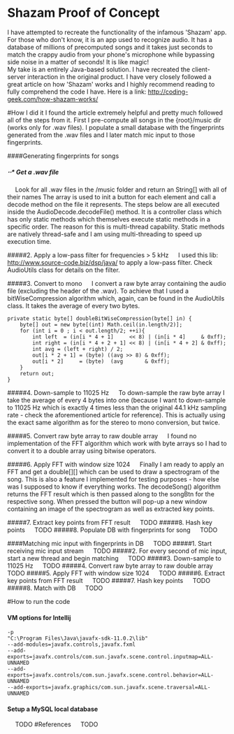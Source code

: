 # Shazam Proof of Concept
I have attempted to recreate the functionality of the infamous 'Shazam' app. For those who don't know,
it is an app used to recognize audio. It has a database of millions of precomputed songs and it takes just seconds
to match the crappy audio from your phone's microphone while bypassing side noise in a matter of seconds! It is
like magic!
<br>
My take is an entirely Java-based solution. I have recreated the client-server interaction in the original product.
I have very closely followed a great article on how 'Shazam' works and I highly recommend reading to fully
comprehend the code I have. Here is a link: http://coding-geek.com/how-shazam-works/

#How I did it
I found the article extremely helpful and pretty much followed all of the steps from it. First I pre-compute all songs in
the {root}/music dir (works only for .wav files). I populate a small database with the fingerprints generated from the .wav files
and I later match mic input to those fingerprints.

####Generating fingerprints for songs

##### ⋅⋅* Get a .wav file
&emsp; Look for all .wav files in the /music folder and return an String[] with all of their names
The array is used to init a button for each element and call a decode method on the file it represents. The 
steps below are all executed inside the AudioDecode.decodeFile() method. It is a controller class which
has only static methods which themselves execute static methods in a specific order. The reason for this is
multi-thread capability. Static methods are natively thread-safe and I am using multi-threading to speed up execution time.

#####2. Apply a low-pass filter for frequencies > 5 kHz
&emsp; I used this lib: http://www.source-code.biz/dsp/java/ to apply a low-pass filter. Check 
AudioUtils class for details on the filter.

#####3. Convert to mono
&emsp; I convert a raw byte array containing the audio file (excluding the header of the .wav). To achieve that I used
a bitWiseCompression algorithm which, again, can be found in the AudioUtils class. It takes the average of every two bytes.
```$xslt
private static byte[] doubleBitWiseCompression(byte[] in) {
    byte[] out = new byte[(int) Math.ceil(in.length/2)];
    for (int i = 0 ; i < out.length/2; ++i){
        int left  = (in[i * 4 + 1]     << 8) | (in[i * 4]     & 0xff);
        int right = (in[i * 4 + 2 + 1] << 8) | (in[i * 4 + 2] & 0xff);
        int avg = (left + right) / 2;
        out[i * 2 + 1] = (byte) ((avg >> 8) & 0xff);
        out[i * 2]     = (byte)  (avg       & 0xff);
    }
    return out;
}
```

#####4. Down-sample to 11025 Hz
&emsp; To down-sample the raw byte array I take the average of every 4 bytes into one (because I want to down-sample to 11025 Hz which is exactly 4 times
less than the original 44.1 kHz sampling rate - check the aforementioned article for reference). This is actually
using the exact same algorithm as for the stereo to mono conversion, but twice.  

#####5. Convert raw byte array to raw double array
&emsp; I found no implementation of the FFT algorithm which work with byte arrays so I had to convert it to a double array using bitwise operators.

#####6. Apply FFT with window size 1024
&emsp; Finally I am ready to apply an FFT and get a double[][] which can be used to draw a spectrogram of the song.
This is also a feature I implemented for testing purposes - how else was I supposed to know if everything works.
The decodeSong() algorithm returns the FFT result which is then passed along to the songBtn for the respective song.
When pressed the button will pop-up a new window containing an image of the spectrogram as well as extracted key points.

#####7. Extract key points from FFT result
&emsp; TODO
#####8. Hash key points
&emsp; TODO
#####8. Populate DB with fingerprints for song
&emsp; TODO

####Matching mic input with fingerprints in DB
&emsp; TODO
#####1. Start receiving mic input stream
&emsp; TODO
#####2. For every second of mic input, start a new thread and begin matching
&emsp; TODO
#####3. Down-sample to 11025 Hz
&emsp; TODO
#####4. Convert raw byte array to raw double array
&emsp; TODO
#####5. Apply FFT with window size 1024
&emsp; TODO
#####6. Extract key points from FFT result
&emsp; TODO
#####7. Hash key points
&emsp; TODO
#####8. Match with DB
&emsp; TODO

#How to run the code
#### VM options for Intellij
```
-p
"C:\Program Files\Java\javafx-sdk-11.0.2\lib"
--add-modules=javafx.controls,javafx.fxml
--add-exports=javafx.controls/com.sun.javafx.scene.control.inputmap=ALL-UNNAMED
--add-exports=javafx.controls/com.sun.javafx.scene.control.behavior=ALL-UNNAMED
--add-exports=javafx.graphics/com.sun.javafx.scene.traversal=ALL-UNNAMED
```
#### Setup a MySQL local database
&emsp; TODO
#References
&emsp; TODO